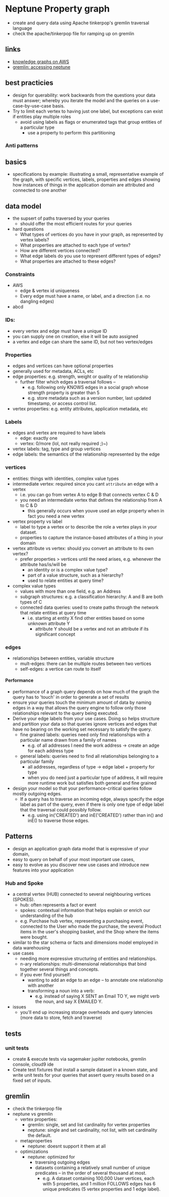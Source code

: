 # Neptune Property graph

- create and query data using Apache tinkerpop's gremlin traversal language
- check the apache/tinkerpop file for ramping up on gremlin

## links

- [knowledge graphs on AWS](https://aws.amazon.com/neptune/knowledge-graphs-on-aws/)
- [gremlin: accessing neptune](https://docs.aws.amazon.com/neptune/latest/userguide/access-graph-gremlin.html)

## best practicies

- design for querability: work backwards from the questions your data must answer; whereby you iterate the model and the queries on a use-case-by-use-case basis.
- Try to limit each vertex to having just one label, but exceptions can exist if entities play multiple roles
  - avoid using labels as flags or enumerated tags that group entities of a particular type
    - use a property to perform this partitioning

### Anti patterns

## basics

- specifications by example: illustrating a small, representative example of the graph, with specific vertices, labels, properties and edges showing how instances of things in the application domain are attributed and connected to one another

## data model

- the supsert of paths traversed by your queries
  - should offer the most efficient routes for your queries
- hard questions
  - What types of vertices do you have in your graph, as represented by vertex labels?
  - What properties are attached to each type of vertex?
  - How are different vertices connected?
  - What edge labels do you use to represent different types of edges?
  - What properties are attached to these edges?

### Constraints

- AWS
  - edge & vertex id uniqueness
  - Every edge must have a name, or label, and a direction (i.e. no dangling edges)
- abcd

### IDs:

- every vertex and edge must have a unique ID
- you can supply one on creation, else it will be auto assigned
- a vertex and edge can share the same ID, but not two vertex/edges

### Properties

- edges and vertices can have optional properties
- generally used for metadata, ACLs, etc
- edge properties: e.g. strength, weight or quality of te relationship
  - further filter which edges a traversal follows –
    - e.g. following only KNOWS edges in a social graph whose strength property is greater than 5
    - e.g. store metadata such as a version number, last updated timestamp, or access control list.
- vertex properties: e.g. entity attributes, application metadata, etc

### Labels

- edges and vertex are required to have labels
  - edge: exactly one
  - vertex: 0/more (lol, not really required ;)~)
- vertex labels: tag, type and group vertices
- edge labels: the semantics of the relationship represented by the edge

### vertices

- entities: things with identities, complex value types
- intermediate vertex: required since you cant `attribute` an edge with a vertex
  - i.e. you can go from vertex A to edge B that connects vertex C & D
  - you need an intermediate vertex that defines the relationship from A to C & D
    - this generally occurs when youve used an edge property when in fact you need a new vertex
- vertex property vs label
  - label to type a vertex or to describe the role a vertex plays in your dataset.
  - properties to capture the instance-based attributes of a thing in your domain
- vertex attribute vs vertex: should you convert an attribute to its own vertex?
  - prefer properties > vertices until the need arises, e.g. whenever the attribute has/is/will be
    - an identity or is a complex value type?
    - part of a value structure, such as a hierarchy?
    - used to relate entities at query time?
- complex value types
  - values with more than one field, e.g. an Address
  - subgraph structures: e.g. a classification hierarchy: A and B are both types of C
  - connected data queries: used to create paths through the network that relate entities at query time
    - i.e. starting at entity X find other entities based on some unknown attribute Y
      - attribute Y should be a vertex and not an attribute if its significant concept

### edges

- relationships between entities, variable structure
  - mult-edges: there can be multiple routes between two vertices
  - self-edges: a vertice can route to itself

#### Performance

- performance of a graph query depends on how much of the graph the query has to 'touch' in order to generate a set of results
- ensure your queries touch the minimum amount of data by naming edges in a way that allows the query engine to follow only those relationships relevant to the query being executed.
- Derive your edge labels from your use cases. Doing so helps structure and partition your data so that queries ignore vertices and edges that have no bearing on the working set necessary to satisfy the query.
  - fine grained labels: queries need only find relationships with a particular name drawn from a family of names
    - e.g. of all addresses I need the work address -> create an adge for each address type
  - general labels: queries need to find all relationships belonging to a particular family
    - all addresses, regardless of type -> edge label + property for type
    - when you do need just a particular type of address, it will require more runtime work but satisfies both general and fine grained
- design your model so that your performance-critical queries follow mostly outgoing edges.
  - If a query has to traverse an incoming edge, always specify the edge label as part of the query, even if there is only one type of edge label that the traversal could possibly follow.
    - e.g. using in('CREATED') and inE('CREATED') rather than in() and inE() to traverse those edges.

## Patterns

- design an application graph data model that is expressive of your domain,
- easy to query on behalf of your most important use cases,
- easy to evolve as you discover new use cases and introduce new features into your application

### Hub and Spoke

- a central vertex (HUB) connected to several neighbouring vertices (SPOKES).
  - hub: often represents a fact or event
  - spokes: contextual information that helps explain or enrich our understanding of the hub
  - e.g. Purchase hub vertex, representing a purchasing event, connected to the User who made the purchase, the several Product items in the user's shopping basket, and the Shop where the items were bought.
- similar to the star schema or facts and dimensions model employed in data warehousing
- use cases
  - needing more expressive structuring of entities and relationships.
  - n-ary relationships: multi-dimensional relationships that bind together several things and concepts.
  - if you ever find yourself:
    - wanting to add an edge to an edge – to annotate one relationship with another
    - transforming a noun into a verb:
      - e.g. instead of saying X SENT an Email TO Y, we might verb the noun, and say X EMAILED Y.
- issues
  - you'll end up increasing storage overheads and query latencies (more data to store, fetch and traverse)

## tests

### unit tests

- create & execute tests via sagemaker jupiter notebooks, gremlin console, cloud9 ide
- Create test fixtures that install a sample dataset in a known state, and write unit tests for your queries that assert query results based on a fixed set of inputs.

## gremlin

- check the tinkerpop file
- neptune vs gremlin
  - vertex properties:
    - gremlin: single, set and list cardinality for vertex properties
    - neptune: single and set cardinality, not list, with set cardinality the default.
  - metaproperties
    - neptune: doesnt support it them at all
  - optimizations
    - neptune: optimized for
      - traversing outgoing edges
      - datasets containing a relatively small number of unique predicates – in the order of several thousand at most.
        - e.g. A dataset containing 100,000 User vertices, each with 5 properties, and 1 million FOLLOWS edges has 6 unique predicates (5 vertex properties and 1 edge label).

